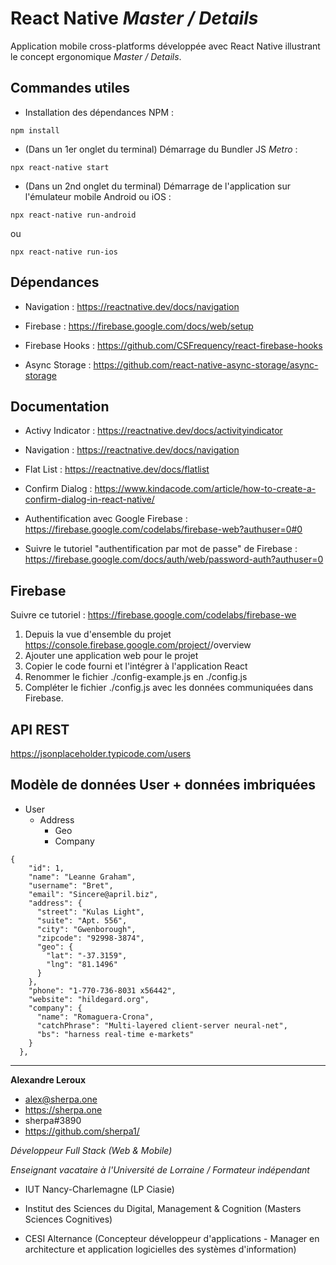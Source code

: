 # React Native _Master / Details_

Application mobile cross-platforms développée avec React Native illustrant le concept ergonomique _Master / Details_.

## Commandes utiles

- Installation des dépendances NPM :

`npm install`

- (Dans un 1er onglet du terminal) Démarrage du Bundler JS _Metro_ :

`npx react-native start`

- (Dans un 2nd onglet du terminal) Démarrage de l'application sur l'émulateur mobile Android ou iOS :

`npx react-native run-android`

ou

`npx react-native run-ios`

## Dépendances

- Navigation : https://reactnative.dev/docs/navigation

- Firebase : https://firebase.google.com/docs/web/setup

- Firebase Hooks : https://github.com/CSFrequency/react-firebase-hooks

- Async Storage : https://github.com/react-native-async-storage/async-storage

## Documentation

- Activy Indicator : https://reactnative.dev/docs/activityindicator

- Navigation : https://reactnative.dev/docs/navigation

- Flat List : https://reactnative.dev/docs/flatlist

- Confirm Dialog : https://www.kindacode.com/article/how-to-create-a-confirm-dialog-in-react-native/

- Authentification avec Google Firebase : https://firebase.google.com/codelabs/firebase-web?authuser=0#0

- Suivre le tutoriel "authentification par mot de passe" de Firebase : https://firebase.google.com/docs/auth/web/password-auth?authuser=0

## Firebase

Suivre ce tutoriel : https://firebase.google.com/codelabs/firebase-we

1. Depuis la vue d'ensemble du projet 
https://console.firebase.google.com/project/<nom-du-projet>/overview
2. Ajouter une application web pour le projet
3. Copier le code fourni et l'intégrer à l'application React 
4. Renommer le fichier ./config-example.js en ./config.js
5. Compléter le fichier ./config.js avec les données communiquées dans Firebase.

## API REST

https://jsonplaceholder.typicode.com/users

## Modèle de données __User__ + données imbriquées

- User
  - Address
    - Geo
    - Company

```
{
    "id": 1,
    "name": "Leanne Graham",
    "username": "Bret",
    "email": "Sincere@april.biz",
    "address": {
      "street": "Kulas Light",
      "suite": "Apt. 556",
      "city": "Gwenborough",
      "zipcode": "92998-3874",
      "geo": {
        "lat": "-37.3159",
        "lng": "81.1496"
      }
    },
    "phone": "1-770-736-8031 x56442",
    "website": "hildegard.org",
    "company": {
      "name": "Romaguera-Crona",
      "catchPhrase": "Multi-layered client-server neural-net",
      "bs": "harness real-time e-markets"
    }
  },
```

---

__Alexandre Leroux__

- alex@sherpa.one
- https://sherpa.one
- sherpa#3890
- https://github.com/sherpa1/

_Développeur Full Stack (Web & Mobile)_

_Enseignant vacataire à l'Université de Lorraine / Formateur indépendant_

- IUT Nancy-Charlemagne (LP Ciasie)

- Institut des Sciences du Digital, Management & Cognition (Masters Sciences Cognitives)

- CESI Alternance (Concepteur développeur d'applications - Manager en architecture et application logicielles des systèmes d'information) 